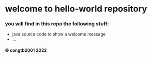 # welcome to hello-world repository
### you will find in this repo the following stuff:
* java source code to show a welcome message
* ... 

#### © congtb2001 2022
	
